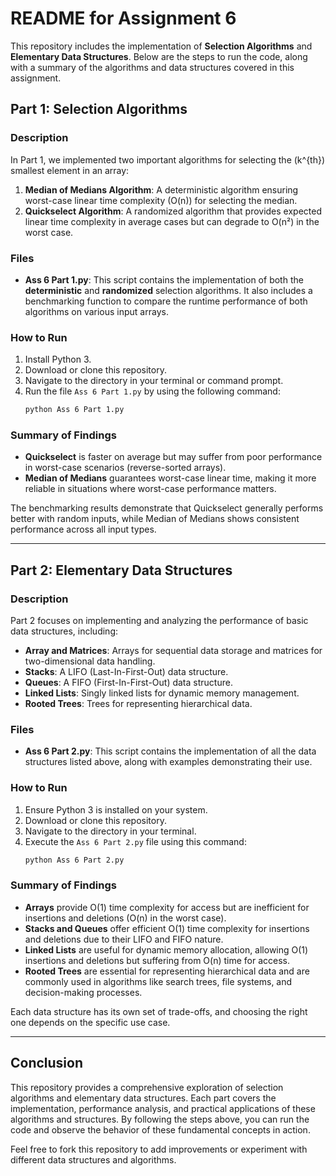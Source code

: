 
# README for Assignment 6

This repository includes the implementation of **Selection Algorithms** and **Elementary Data Structures**. Below are the steps to run the code, along with a summary of the algorithms and data structures covered in this assignment.

## Part 1: Selection Algorithms

### Description
In Part 1, we implemented two important algorithms for selecting the \(k^{th}\) smallest element in an array:
1. **Median of Medians Algorithm**: A deterministic algorithm ensuring worst-case linear time complexity (O(n)) for selecting the median.
2. **Quickselect Algorithm**: A randomized algorithm that provides expected linear time complexity in average cases but can degrade to O(n²) in the worst case.

### Files
- **Ass 6 Part 1.py**: This script contains the implementation of both the **deterministic** and **randomized** selection algorithms. It also includes a benchmarking function to compare the runtime performance of both algorithms on various input arrays.

### How to Run
1. Install Python 3.
2. Download or clone this repository.
3. Navigate to the directory in your terminal or command prompt.
4. Run the file `Ass 6 Part 1.py` by using the following command:
    ```bash
    python Ass 6 Part 1.py
    ```

### Summary of Findings
- **Quickselect** is faster on average but may suffer from poor performance in worst-case scenarios (reverse-sorted arrays).
- **Median of Medians** guarantees worst-case linear time, making it more reliable in situations where worst-case performance matters.

The benchmarking results demonstrate that Quickselect generally performs better with random inputs, while Median of Medians shows consistent performance across all input types.

---

## Part 2: Elementary Data Structures

### Description
Part 2 focuses on implementing and analyzing the performance of basic data structures, including:
- **Array and Matrices**: Arrays for sequential data storage and matrices for two-dimensional data handling.
- **Stacks**: A LIFO (Last-In-First-Out) data structure.
- **Queues**: A FIFO (First-In-First-Out) data structure.
- **Linked Lists**: Singly linked lists for dynamic memory management.
- **Rooted Trees**: Trees for representing hierarchical data.

### Files
- **Ass 6 Part 2.py**: This script contains the implementation of all the data structures listed above, along with examples demonstrating their use.

### How to Run
1. Ensure Python 3 is installed on your system.
2. Download or clone this repository.
3. Navigate to the directory in your terminal.
4. Execute the `Ass 6 Part 2.py` file using this command:
    ```bash
    python Ass 6 Part 2.py
    ```

### Summary of Findings
- **Arrays** provide O(1) time complexity for access but are inefficient for insertions and deletions (O(n) in the worst case).
- **Stacks and Queues** offer efficient O(1) time complexity for insertions and deletions due to their LIFO and FIFO nature.
- **Linked Lists** are useful for dynamic memory allocation, allowing O(1) insertions and deletions but suffering from O(n) time for access.
- **Rooted Trees** are essential for representing hierarchical data and are commonly used in algorithms like search trees, file systems, and decision-making processes.

Each data structure has its own set of trade-offs, and choosing the right one depends on the specific use case.

---

## Conclusion
This repository provides a comprehensive exploration of selection algorithms and elementary data structures. Each part covers the implementation, performance analysis, and practical applications of these algorithms and structures. By following the steps above, you can run the code and observe the behavior of these fundamental concepts in action.

Feel free to fork this repository to add improvements or experiment with different data structures and algorithms.

